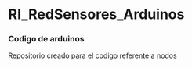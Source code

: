 # RI_RedSensores_Arduinos
### Codigo de arduinos

Repositorio creado para el codigo referente a nodos

